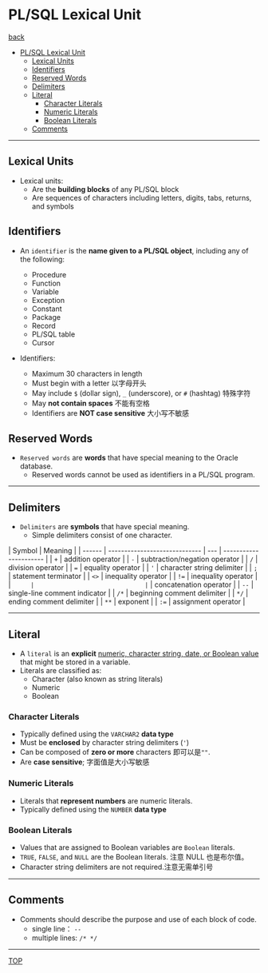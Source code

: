 # PL/SQL Lexical Unit

[back](./index.md)

- [PL/SQL Lexical Unit](#plsql-lexical-unit)
  - [Lexical Units](#lexical-units)
  - [Identifiers](#identifiers)
  - [Reserved Words](#reserved-words)
  - [Delimiters](#delimiters)
  - [Literal](#literal)
    - [Character Literals](#character-literals)
    - [Numeric Literals](#numeric-literals)
    - [Boolean Literals](#boolean-literals)
  - [Comments](#comments)

---

## Lexical Units

- Lexical units:
  - Are the **building blocks** of any PL/SQL block
  - Are sequences of characters including letters, digits, tabs, returns, and symbols

## Identifiers

- An `identifier` is the **name given to a PL/SQL object**, including any of the following:

  - Procedure
  - Function
  - Variable
  - Exception
  - Constant
  - Package
  - Record
  - PL/SQL table
  - Cursor

- Identifiers:
  - Maximum 30 characters in length
  - Must begin with a letter 以字母开头
  - May include `$` (dollar sign), `_` (underscore), or `#` (hashtag) 特殊字符
  - May **not contain spaces** 不能有空格
  - Identifiers are **NOT case sensitive** 大小写不敏感

## Reserved Words

- `Reserved words` are **words** that have special meaning to the Oracle database.
  - Reserved words cannot be used as identifiers in a PL/SQL program.

---

## Delimiters

- `Delimiters` are **symbols** that have special meaning.
  - Simple delimiters consist of one character.

| Symbol | Meaning                       |
| ------ | ----------------------------- | --- | ---------------------- |
| `+`    | addition operator             |
| `-`    | subtraction/negation operator |
| `/`    | division operator             |
| `=`    | equality operator             |
| `'`    | character string delimiter    |
| `;`    | statement terminator          |
| `<>`   | inequality operator           |
| `!=`   | inequality operator           |
| `      |                               | `   | concatenation operator |
| `--`   | single-line comment indicator |
| `/*`   | beginning comment delimiter   |
| `*/`   | ending comment delimiter      |
| `**`   | exponent                      |
| `:=`   | assignment operator           |

---

## Literal

- A `literal` is an **explicit** <u>numeric, character string, date, or Boolean value</u> that might be stored in a variable.
- Literals are classified as:
  - Character (also known as string literals)
  - Numeric
  - Boolean

### Character Literals

- Typically defined using the `VARCHAR2` **data type**
- Must be **enclosed** by character string delimiters (`'`)
- Can be composed of **zero or more** characters 即可以是`""`.
- Are **case sensitive**; 字面值是大小写敏感

### Numeric Literals

- Literals that **represent numbers** are numeric literals.
- Typically defined using the `NUMBER` **data type**

### Boolean Literals

- Values that are assigned to Boolean variables are `Boolean` literals.
- `TRUE`, `FALSE`, and `NULL` are the Boolean literals. 注意 NULL 也是布尔值。
- Character string delimiters are not required.注意无需单引号

---

## Comments

- Comments should describe the purpose and use of each block of code.
  - single line： `--`
  - multiple lines: `/* */`

---

[TOP](#plsql-lexical-unit)
